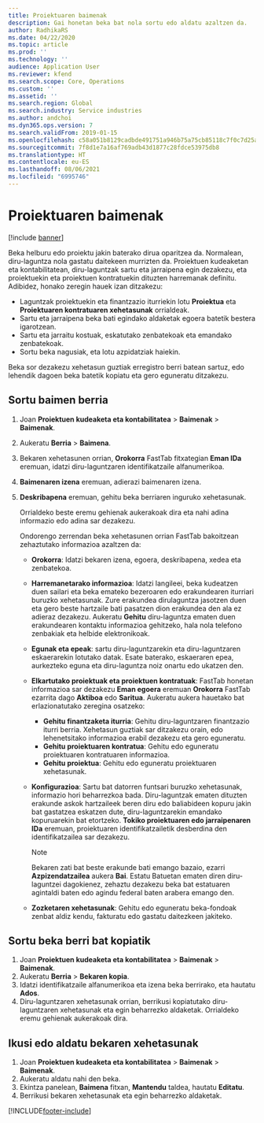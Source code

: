 ```yaml
---
title: Proiektuaren baimenak
description: Gai honetan beka bat nola sortu edo aldatu azaltzen da.
author: RadhikaRS
ms.date: 04/22/2020
ms.topic: article
ms.prod: ''
ms.technology: ''
audience: Application User
ms.reviewer: kfend
ms.search.scope: Core, Operations
ms.custom: ''
ms.assetid: ''
ms.search.region: Global
ms.search.industry: Service industries
ms.author: andchoi
ms.dyn365.ops.version: 7
ms.search.validFrom: 2019-01-15
ms.openlocfilehash: c58a051b8129cadbde491751a946b75a75cb85118c7f0c7d25a06d322ffea596
ms.sourcegitcommit: 7f8d1e7a16af769adb43d1877c28fdce53975db8
ms.translationtype: HT
ms.contentlocale: eu-ES
ms.lasthandoff: 08/06/2021
ms.locfileid: "6995746"
---
```

# <a name="project-grants"></a>Proiektuaren baimenak

[!include [banner](../includes/banner.md)]

Beka helburu edo proiektu jakin baterako dirua oparitzea da. Normalean, diru-laguntza nola gastatu daitekeen murrizten da. Proiektuen kudeaketan eta kontabilitatean, diru-laguntzak sartu eta jarraipena egin dezakezu, eta proiektuekin eta proiektuen kontratuekin dituzten harremanak definitu. Adibidez, honako zeregin hauek izan ditzakezu:

- Laguntzak proiektuekin eta finantzazio iturriekin lotu **Proiektua** eta **Proiektuaren kontratuaren xehetasunak** orrialdeak.
- Sartu eta jarraipena beka bati egindako aldaketak egoera batetik bestera igarotzean.
- Sartu eta jarraitu kostuak, eskatutako zenbatekoak eta emandako zenbatekoak.
- Sortu beka nagusiak, eta lotu azpidatziak haiekin.

Beka sor dezakezu xehetasun guztiak erregistro berri batean sartuz, edo lehendik dagoen beka batetik kopiatu eta gero eguneratu ditzakezu.

## <a name="create-a-new-grant"></a>Sortu baimen berria

1. Joan **Proiektuen kudeaketa eta kontabilitatea** \> **Baimenak** \> **Baimenak**.
2. Aukeratu **Berria** \> **Baimena**.
3. Bekaren xehetasunen orrian, **Orokorra** FastTab fitxategian **Eman IDa** eremuan, idatzi diru-laguntzaren identifikatzaile alfanumerikoa.
4. **Baimenaren izena** eremuan, adierazi baimenaren izena.
5. **Deskribapena** eremuan, gehitu beka berriaren inguruko xehetasunak.

    Orrialdeko beste eremu gehienak aukerakoak dira eta nahi adina informazio edo adina sar dezakezu.

    Ondorengo zerrendan beka xehetasunen orrian FastTab bakoitzean zehaztutako informazioa azaltzen da:

    - **Orokorra**: Idatzi bekaren izena, egoera, deskribapena, xedea eta zenbatekoa.
    - **Harremanetarako informazioa**: Idatzi langileei, beka kudeatzen duen sailari eta beka emateko bezeroaren edo erakundearen iturriari buruzko xehetasunak. Zure erakundea dirulaguntza jasotzen duen eta gero beste hartzaile bati pasatzen dion erakundea den ala ez adieraz dezakezu. Aukeratu **Gehitu** diru-laguntza ematen duen erakundearen kontaktu informazioa gehitzeko, hala nola telefono zenbakiak eta helbide elektronikoak.
    - **Egunak eta epeak**: sartu diru-laguntzarekin eta diru-laguntzaren eskaerarekin lotutako datak. Esate baterako, eskaeraren epea, aurkezteko eguna eta diru-laguntza noiz onartu edo ukatzen den.
    - **Elkartutako proiektuak eta proiektuen kontratuak**: FastTab honetan informazioa sar dezakezu **Eman egoera** eremuan **Orokorra** FastTab ezarrita dago **Aktiboa** edo **Saritua**. Aukeratu aukera hauetako bat erlazionatutako zeregina osatzeko:

        - **Gehitu finantzaketa iturria**: Gehitu diru-laguntzaren finantzazio iturri berria. Xehetasun guztiak sar ditzakezu orain, edo lehenetsitako informazioa erabil dezakezu eta gero eguneratu.
        - **Gehitu proiektuaren kontratua**: Gehitu edo eguneratu proiektuaren kontratuaren informazioa.
        - **Gehitu proiektua**: Gehitu edo eguneratu proiektuaren xehetasunak.

    - **Konfigurazioa**: Sartu bat datorren funtsari buruzko xehetasunak, informazio hori beharrezkoa bada. Diru-laguntzak ematen dituzten erakunde askok hartzaileek beren diru edo baliabideen kopuru jakin bat gastatzea eskatzen dute, diru-laguntzarekin emandako kopuruarekin bat etortzeko. **Tokiko proiektuaren edo jarraipenaren IDa** eremuan, proiektuaren identifikatzailetik desberdina den identifikatzailea sar dezakezu.

        > [!NOTE]
        > Bekaren zati bat beste erakunde bati emango bazaio, ezarri **Azpizendatzailea** aukera **Bai**. Estatu Batuetan ematen diren diru-laguntzei dagokienez, zehaztu dezakezu beka bat estatuaren agintaldi baten edo agindu federal baten arabera emango den.

    - **Zozketaren xehetasunak**: Gehitu edo eguneratu beka-fondoak zenbat aldiz kendu, fakturatu edo gastatu daitezkeen jakiteko.

## <a name="create-a-new-grant-from-a-copy"></a>Sortu beka berri bat kopiatik

1. Joan **Proiektuen kudeaketa eta kontabilitatea** \> **Baimenak** \> **Baimenak**.
2. Aukeratu **Berria** \> **Bekaren kopia**.
3. Idatzi identifikatzaile alfanumerikoa eta izena beka berrirako, eta hautatu **Ados**.
4. Diru-laguntzaren xehetasunak orrian, berrikusi kopiatutako diru-laguntzaren xehetasunak eta egin beharrezko aldaketak. Orrialdeko eremu gehienak aukerakoak dira.

## <a name="view-or-modify-grant-details"></a>Ikusi edo aldatu bekaren xehetasunak

1. Joan **Proiektuen kudeaketa eta kontabilitatea** \> **Baimenak** \> **Baimenak**.
2. Aukeratu aldatu nahi den beka.
3. Ekintza panelean, **Baimena** fitxan, **Mantendu** taldea, hautatu **Editatu**.
4. Berrikusi bekaren xehetasunak eta egin beharrezko aldaketak.


[!INCLUDE[footer-include](../includes/footer-banner.md)]